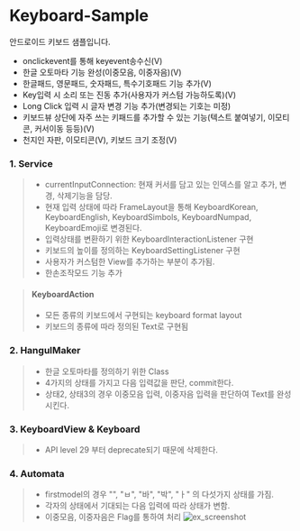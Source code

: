 # Keyboard-Sample
안드로이드 키보드 샘플입니다.
* onclickevent를 통해 keyevent송수신(V)
* 한글 오토마타 기능 완성(이중모음, 이중자음)(V)
* 한글패드, 영문패드, 숫자패드, 특수기호패드 기능 추가(V)
* Key입력 시 소리 또는 진동 추가(사용자가 커스텀 가능하도록)(V)
* Long Click 입력 시 글자 변경 기능 추가(변경되는 기호는 미정)
* 키보드뷰 상단에 자주 쓰는 키패드를 추가할 수 있는 기능(텍스트 붙여넣기, 이모티콘, 커서이동 등등)(V)
* 천지인 자판, 이모티콘(V), 키보드 크기 조정(V)


### 1. Service
> - currentInputConnection: 현재 커서를 담고 있는 인덱스를 알고 추가, 변경, 삭제기능을 담당.
> - 현재 입력 상태에 따라 FrameLayout을 통해 KeyboardKorean, KeyboardEnglish, KeyboardSimbols, KeyboardNumpad, KeyboardEmoji로 변경된다.
> - 입력상태를 변환하기 위한 KeyboardInteractionListener 구현
> - 키보드의 높이를 정의하는 KeyboardSettingListener 구현
> - 사용자가 커스텀한 View를 추가하는 부분이 추가됨.
> - 한손조작모드 기능 추가

> #### KeyboardAction
> - 모든 종류의 키보드에서 구현되는 keyboard format layout
> - 키보드의 종류에 따라 정의된 Text로 구현됨

### 2. HangulMaker
> - 한글 오토마타를 정의하기 위한 Class
> - 4가지의 상태를 가지고 다음 입력값을 판단, commit한다.
> - 상태2, 상태3의 경우 이중모음 입력, 이중자음 입력을 판단하여 Text를 완성시킨다.


### 3. KeyboardView & Keyboard
> - API level 29 부터 deprecate되기 때문에 삭제한다.

### 4. Automata
> - firstmodel의 경우 "", "ㅂ", "바", "박", "ㅏ" 의 다섯가지 상태를 가짐.
> - 각자의 상태에서 기대되는 다음 입력에 따라 상태가 변함.
> - 이중모음, 이중자음은 Flag를 통하여 처리
![ex_screenshot](./img/keyboardAutomata.PNG)
